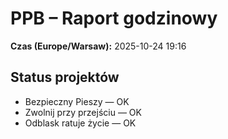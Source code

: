 # PPB – Raport godzinowy
**Czas (Europe/Warsaw):** 2025-10-24 19:16

## Status projektów
- Bezpieczny Pieszy — OK
- Zwolnij przy przejściu — OK
- Odblask ratuje życie — OK


